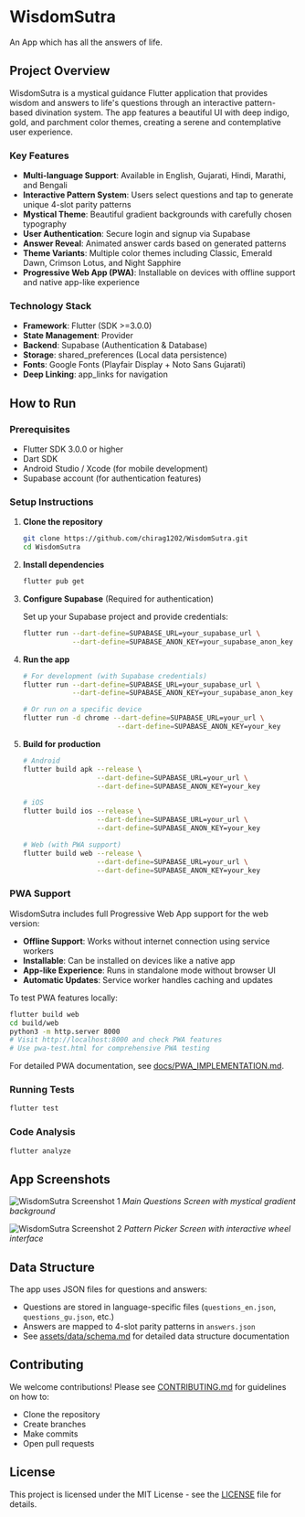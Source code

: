 # WisdomSutra

An App which has all the answers of life.

## Project Overview

WisdomSutra is a mystical guidance Flutter application that provides wisdom and answers to life's questions through an interactive pattern-based divination system. The app features a beautiful UI with deep indigo, gold, and parchment color themes, creating a serene and contemplative user experience.

### Key Features
- **Multi-language Support**: Available in English, Gujarati, Hindi, Marathi, and Bengali
- **Interactive Pattern System**: Users select questions and tap to generate unique 4-slot parity patterns
- **Mystical Theme**: Beautiful gradient backgrounds with carefully chosen typography
- **User Authentication**: Secure login and signup via Supabase
- **Answer Reveal**: Animated answer cards based on generated patterns
- **Theme Variants**: Multiple color themes including Classic, Emerald Dawn, Crimson Lotus, and Night Sapphire
- **Progressive Web App (PWA)**: Installable on devices with offline support and native app-like experience

### Technology Stack
- **Framework**: Flutter (SDK >=3.0.0)
- **State Management**: Provider
- **Backend**: Supabase (Authentication & Database)
- **Storage**: shared_preferences (Local data persistence)
- **Fonts**: Google Fonts (Playfair Display + Noto Sans Gujarati)
- **Deep Linking**: app_links for navigation

## How to Run

### Prerequisites
- Flutter SDK 3.0.0 or higher
- Dart SDK
- Android Studio / Xcode (for mobile development)
- Supabase account (for authentication features)

### Setup Instructions

1. **Clone the repository**
   ```bash
   git clone https://github.com/chirag1202/WisdomSutra.git
   cd WisdomSutra
   ```

2. **Install dependencies**
   ```bash
   flutter pub get
   ```

3. **Configure Supabase** (Required for authentication)
   
   Set up your Supabase project and provide credentials:
   ```bash
   flutter run --dart-define=SUPABASE_URL=your_supabase_url \
               --dart-define=SUPABASE_ANON_KEY=your_supabase_anon_key
   ```

4. **Run the app**
   ```bash
   # For development (with Supabase credentials)
   flutter run --dart-define=SUPABASE_URL=your_supabase_url \
               --dart-define=SUPABASE_ANON_KEY=your_supabase_anon_key
   
   # Or run on a specific device
   flutter run -d chrome --dart-define=SUPABASE_URL=your_url \
                          --dart-define=SUPABASE_ANON_KEY=your_key
   ```

5. **Build for production**
   ```bash
   # Android
   flutter build apk --release \
                     --dart-define=SUPABASE_URL=your_url \
                     --dart-define=SUPABASE_ANON_KEY=your_key
   
   # iOS
   flutter build ios --release \
                     --dart-define=SUPABASE_URL=your_url \
                     --dart-define=SUPABASE_ANON_KEY=your_key
   
   # Web (with PWA support)
   flutter build web --release \
                     --dart-define=SUPABASE_URL=your_url \
                     --dart-define=SUPABASE_ANON_KEY=your_key
   ```

### PWA Support
WisdomSutra includes full Progressive Web App support for the web version:
- **Offline Support**: Works without internet connection using service workers
- **Installable**: Can be installed on devices like a native app
- **App-like Experience**: Runs in standalone mode without browser UI
- **Automatic Updates**: Service worker handles caching and updates

To test PWA features locally:
```bash
flutter build web
cd build/web
python3 -m http.server 8000
# Visit http://localhost:8000 and check PWA features
# Use pwa-test.html for comprehensive PWA testing
```

For detailed PWA documentation, see [docs/PWA_IMPLEMENTATION.md](docs/PWA_IMPLEMENTATION.md).

### Running Tests
```bash
flutter test
```

### Code Analysis
```bash
flutter analyze
```

## App Screenshots

![WisdomSutra Screenshot 1](docs/screenshot1.png)
*Main Questions Screen with mystical gradient background*

![WisdomSutra Screenshot 2](docs/screenshot2.png)
*Pattern Picker Screen with interactive wheel interface*

## Data Structure

The app uses JSON files for questions and answers:
- Questions are stored in language-specific files (`questions_en.json`, `questions_gu.json`, etc.)
- Answers are mapped to 4-slot parity patterns in `answers.json`
- See [assets/data/schema.md](assets/data/schema.md) for detailed data structure documentation

## Contributing

We welcome contributions! Please see [CONTRIBUTING.md](CONTRIBUTING.md) for guidelines on how to:
- Clone the repository
- Create branches
- Make commits
- Open pull requests

## License

This project is licensed under the MIT License - see the [LICENSE](LICENSE) file for details.
